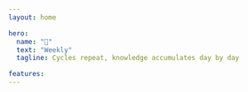 ```yaml
---
layout: home

hero:
  name: "📅"
  text: "Weekly"
  tagline: Cycles repeat, knowledge accumulates day by day

features:
---
```

